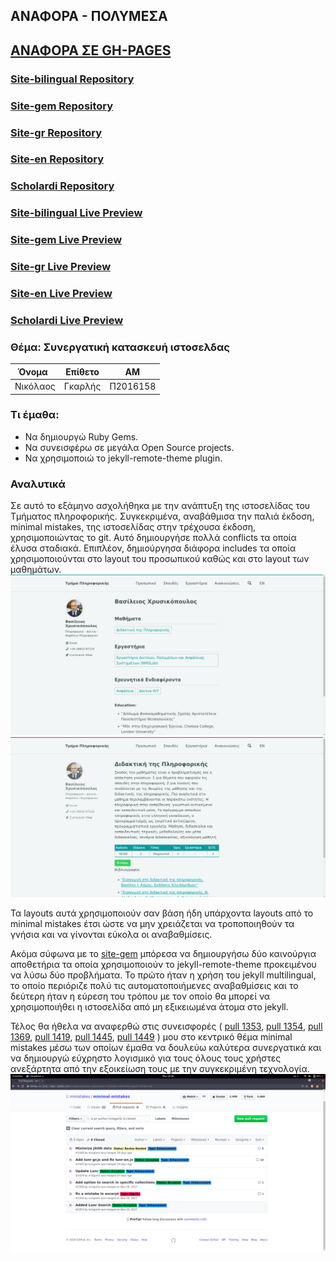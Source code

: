 ## ΑΝΑΦΟΡΑ - ΠΟΛΥΜΕΣΑ
## [ΑΝΑΦΟΡΑ ΣΕ GH-PAGES](http://vparticles.com/mm/projects/2016158/)
### [Site-bilingual Repository](https://github.com/nickgarlis/site-bilingual)
### [Site-gem Repository](https://github.com/ioniodi/site-gem)
### [Site-gr Repository](https://github.com/ioniodi/site-gr)
### [Site-en Repository](https://github.com/ioniodi/site-en)
### [Scholardi Repository](https://github.com/ioniodi/scholardi)

### [Site-bilingual Live Preview](https://ioniodi.github.io/site-bilingual/gr/home)
### [Site-gem Live Preview](https://ioniodi.github.io/site-gem/gr/home)
### [Site-gr Live Preview](https://ioniodi.github.io/site-gr)
### [Site-en Live Preview](https://ioniodi.github.io/site-en)
### [Scholardi Live Preview](https://ioniodi.github.io/scholardi)

### Θέμα: Συνεργατική κατασκευή ιστοσελδας
|  Όνομα   | Επίθετο |    ΑΜ    |
|----------|---------|----------|
| Νικόλαος | Γκαρλής | Π2016158 |

### Τι έμαθα:
 - Να δημιουργώ Ruby Gems.
 - Να συνεισφέρω σε μεγάλα Open Source projects.
 - Να χρησιμοποιώ το jekyll-remote-theme plugin.
 
### Αναλυτικά
  Σε αυτό το εξάμηνο ασχολήθηκα με την ανάπτυξη της ιστοσελίδας του Τμήματος πληροφορικής. Συγκεκριμένα, αναβάθμισα την παλιά έκδοση, minimal mistakes, της ιστοσελίδας στην τρέχουσα έκδοση, χρησιμοποιώντας το git. Αυτό δημιουργήσε πολλά conflicts τα οποία έλυσα σταδιακά. Επιπλέον, δημιούργησα διάφορα includes τα οποία χρησιμοποιούνται στο layout του προσωπικού καθώς και στο layout των μαθημάτων.
![people](https://raw.githubusercontent.com/nickgarlis/mm/master/people.png)
![courses](https://raw.githubusercontent.com/nickgarlis/mm/master/courses.png)

Τα layouts αυτά χρησιμοποιούν σαν βάση ήδη υπάρχοντα layouts από το minimal mistakes έτσι ώστε να μην χρειάζεται να τροποποιηθούν τα γνήσια και να γίνονται εύκολα οι αναβαθμίσεις. 

Ακόμα σύφωνα με το [site-gem](https://github.com/ioniodi/site-gem) μπόρεσα να δημιουργήσω δύο καινούργια αποθετήρια τα οποία χρησιμοποιούν το jekyll-remote-theme προκειμένου να λύσω δύο προβλήματα. Το πρώτο ήταν η χρήση του jekyll multilingual, το οποίο περιόριζε πολύ τις αυτοματοποιήμενες αναβαθμίσεις και το δεύτερη ήταν η εύρεση του τρόπου με τον οποίο θα μπορεί να χρησιμοποιήθει η ιστοσελίδα από μη εξικειωμένα άτομα στo jekyll.

Τέλος θα ήθελα να αναφερθώ στις συνεισφορές ( [pull 1353](https://github.com/mmistakes/minimal-mistakes/pull/1353), [pull 1354](https://github.com/mmistakes/minimal-mistakes/pull/1354), [pull 1369](https://github.com/mmistakes/minimal-mistakes/pull/1369), [pull 1419](https://github.com/mmistakes/minimal-mistakes/pull/1419), [pull 1445](https://github.com/mmistakes/minimal-mistakes/pull/1445), [pull 1449](https://github.com/mmistakes/minimal-mistakes/pull/1449) )   μου στο κεντρικό θέμα minimal mistakes μέσω των οποίων έμαθα να δουλεύω καλύτερα συνεργατικά και να δημιουργώ εύχρηστο λογισμικό για τους όλους τους χρήστες ανεξάρτητα από την εξοικείωση τους με την συγκεκριμένη τεχνολογία. 
![pull requests](https://raw.githubusercontent.com/nickgarlis/mm/master/pull-requests.png)
